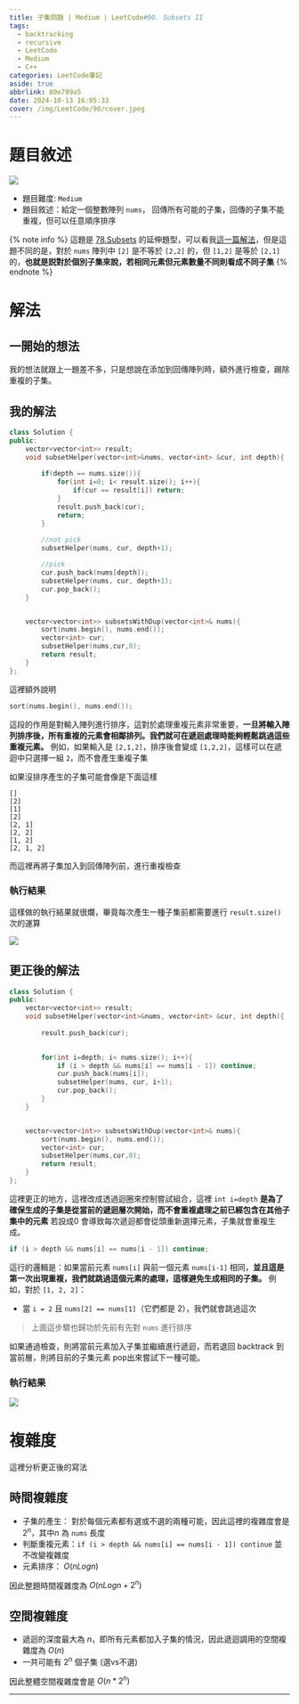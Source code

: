 ```yaml
---
title: 子集問題 | Medium | LeetCode#90. Subsets II
tags:
  - backtracking
  - recursive
  - LeetCode
  - Medium
  - C++
categories: LeetCode筆記
aside: true
abbrlink: 80e799a5
date: 2024-10-13 16:05:33
cover: /img/LeetCode/90/cover.jpeg
---
```


# 題目敘述

![](/img/LeetCode/90/question.jpeg)

- 題目難度: `Medium`
- 題目敘述：給定一個整數陣列 `nums`， 回傳所有可能的子集，回傳的子集不能重複，但可以任意順序排序

{% note info %}
這題是 [78.Subsets](https://leetcode.com/problems/subsets/description/) 的延伸題型，可以看我[這一篇解法](https://leozzmc.github.io/posts/3e4bf679.html)，但是這題不同的是，對於 `nums` 陣列中 `[2]` 是不等於 `[2,2]` 的，但 `[1,2]` 是等於 `[2,1]` 的，**也就是説對於個別子集來說，若相同元素但元素數量不同則看成不同子集**
{% endnote %}

# 解法

## 一開始的想法

我的想法就跟上一題差不多，只是想說在添加到回傳陣列時，額外進行檢查，踢除重複的子集。

## 我的解法

```cpp
class Solution {
public:
    vector<vector<int>> result;
    void subsetHelper(vector<int>&nums, vector<int> &cur, int depth){
        
        if(depth == nums.size()){
            for(int i=0; i< result.size(); i++){
                if(cur == result[i]) return;
            }
            result.push_back(cur);
            return;
        }
        
        //not pick
        subsetHelper(nums, cur, depth+1);

        //pick
        cur.push_back(nums[depth]);
        subsetHelper(nums, cur, depth+1);
        cur.pop_back();
    }


    vector<vector<int>> subsetsWithDup(vector<int>& nums){
        sort(nums.begin(), nums.end()); 
        vector<int> cur;
        subsetHelper(nums,cur,0);
        return result;
    }
};
```

這裡額外說明

```cpp
sort(nums.begin(), nums.end()); 
```

這段的作用是對輸入陣列進行排序，這對於處理重複元素非常重要，**一旦將輸入陣列排序後，所有重複的元素會相鄰排列。我們就可在遞迴處理時能夠輕鬆跳過這些重複元素。** 例如，如果輸入是 `[2,1,2]`，排序後會變成 `[1,2,2]`，這樣可以在遞迴中只選擇一組 `2`，而不會產生重複子集

如果沒排序產生的子集可能會像是下面這樣
```
[]
[2]
[1]
[2]
[2, 1]
[2, 2]
[1, 2]
[2, 1, 2]
```

而這裡再將子集加入到回傳陣列前，進行重複檢查

### 執行結果

這樣做的執行結果就很爛，畢竟每次產生一種子集前都需要進行 `result.size()` 次的運算 

![](/img/LeetCode/90/result1.jpeg)

## 更正後的解法

```cpp
class Solution {
public:
    vector<vector<int>> result;
    void subsetHelper(vector<int>&nums, vector<int> &cur, int depth){
        
        result.push_back(cur);

        
        for(int i=depth; i< nums.size(); i++){
            if (i > depth && nums[i] == nums[i - 1]) continue;
            cur.push_back(nums[i]);
            subsetHelper(nums, cur, i+1);
            cur.pop_back();
        }
    }


    vector<vector<int>> subsetsWithDup(vector<int>& nums){
        sort(nums.begin(), nums.end()); 
        vector<int> cur;
        subsetHelper(nums,cur,0);
        return result;
    }
};
```

這裡更正的地方，這裡改成透過迴圈來控制嘗試組合，這裡 `int i=depth`  **是為了確保生成的子集是從當前的遞迴層次開始，而不會重複處理之前已經包含在其他子集中的元素** 若設成0 會導致每次遞迴都會從頭重新選擇元素，子集就會重複生成。

```cpp
if (i > depth && nums[i] == nums[i - 1]) continue;
```
這行的邏輯是：如果當前元素 `nums[i]` 與前一個元素 `nums[i-1]` 相同，**並且這是第一次出現重複，我們就跳過這個元素的處理，這樣避免生成相同的子集。** 例如，對於 `[1, 2, 2]`：
- 當 `i = 2` 且 `nums[2] == nums[1]`（它們都是 2），我們就會跳過這次

> 上面這步驟也歸功於先前有先對 `nums` 進行排序

如果通過檢查，則將當前元素加入子集並繼續進行遞迴，而若退回 backtrack 到當前層，則將目前的子集元素 pop出來嘗試下一種可能。



### 執行結果

![](/img/LeetCode/90/result2.jpeg)

# 複雜度

這裡分析更正後的寫法

## 時間複雜度

- 子集的產生： 對於每個元素都有選或不選的兩種可能，因此這裡的複雜度會是 $2^n$，其中$n$ 為 `nums` 長度
- 判斷重複元素：`if (i > depth && nums[i] == nums[i - 1]) continue` 並不改變複雜度
- 元素排序： $O(n Log n)$

因此整題時間複雜度為 $O(nLogn + 2^n)$

## 空間複雜度
- 遞迴的深度最大為 $n$，即所有元素都加入子集的情況，因此遞迴調用的空間複雜度為 $O(n)$
- 一共可能有  $2^n$ 個子集 (選vs不選)

因此整體空間複雜度會是 $O(n * 2^n)$

---